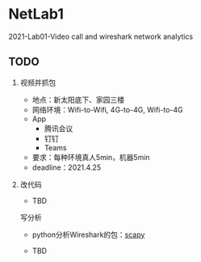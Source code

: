 # NetLab1
2021-Lab01-Video call and wireshark network analytics
## TODO

1. 视频并抓包
   - 地点：新太阳底下、家园三楼
   - 网络环境：Wifi-to-Wifi, 4G-to-4G, Wifi-to-4G
   - App
     - 腾讯会议
     - 钉钉
     - Teams
   - 要求：每种环境真人5min，机器5min
   - deadline：2021.4.25
2. 改代码
   
   - TBD
   
   写分析
   
   - python分析Wireshark的包：[scapy]( https://www.osgeo.cn/scapy/introduction.html)
   
   - TBD

